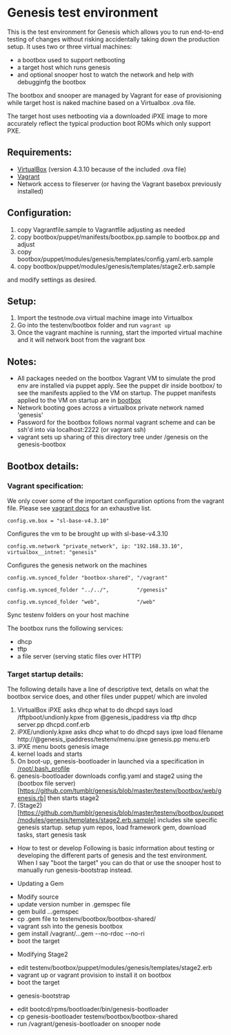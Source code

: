 # Genesis test environment

This is the test environment for Genesis which allows you to run
end-to-end testing of changes without risking accidentally taking down
the production setup. It uses two or three virtual machines:

* a bootbox used to support netbooting
* a target host which runs genesis
* and optional snooper host to watch the network and help with debugginfg the bootbox

The bootbox and snooper are managed by Vagrant for ease of
provisioning while target host is naked machine based on a Virtualbox
.ova file.

The target host uses netbooting via a downloaded iPXE image to more
accurately reflect the typical production boot ROMs which only support
PXE.

## Requirements:

* [VirtualBox](https://www.virtualbox.org/wiki/Download_Old_Builds_4_3) (version 4.3.10 because of the included .ova file)
* [Vagrant](https://www.vagrantup.com/downloads.html)
* Network access to fileserver (or having the Vagrant basebox previously installed)

## Configuration:

1. copy Vagrantfile.sample to Vagrantfile adjusting as needed
2. copy bootbox/puppet/manifests/bootbox.pp.sample to bootbox.pp and adjust
3. copy bootbox/puppet/modules/genesis/templates/config.yaml.erb.sample
4. copy bootbox/puppet/modules/genesis/templates/stage2.erb.sample

and modify settings as desired.

## Setup:

1. Import the testnode.ova virtual machine image into Virtualbox 
2. Go into the testenv/bootbox folder and run ```vagrant up```
3. Once the vagrant machine is running, start the imported virtual machine and it will network boot from the vagrant box

## Notes:

* All packages needed on the bootbox Vagrant VM to simulate the prod env are installed via puppet apply. See the puppet dir inside bootbox/ to see the manifests applied to the VM on startup. The puppet manifests applied to the VM on startup are in [bootbox](https://github.com/tumblr/genesis/tree/master/testenv/bootbox)
* Network booting goes across a virtualbox private network named 'genesis'
* Password for the bootbox follows normal vagrant scheme and can be ssh'd into via localhost:2222 (or vagrant ssh)
* vagrant sets up sharing of this directory tree under /genesis on the genesis-bootbox

## Bootbox details:

### Vagrant specification:

We only cover some of the important configuration options from the vagrant file. Please see [vagrant docs](https://docs.vagrantup.com/v2/vagrantfile/) for an exhaustive list.

`config.vm.box = "sl-base-v4.3.10"`

Configures the vm to be brought up with sl-base-v4.3.10

`config.vm.network "private_network", ip: "192.168.33.10", virtualbox__intnet: "genesis" `

Configures the genesis network on the machines

`config.vm.synced_folder "bootbox-shared", "/vagrant"`

`config.vm.synced_folder "../../",         "/genesis"`

`config.vm.synced_folder "web",            "/web"`

Sync testenv folders on your host machine

The bootbox runs the following services:
* dhcp
* tftp
* a file server (serving static files over HTTP)

### Target startup details:

The following details have a line of descriptive text, details on what the bootbox service does, and other files under puppet/ which are involed

1. VirtualBox iPXE asks dhcp what to do
    dhcpd says load /tftpboot/undionly.kpxe from @genesis_ipaddress via tftp
    dhcp server.pp dhcpd.conf.erb
2. iPXE/undionly.kpxe asks dhcp what to do
    dhcpd says ipxe load filename http://@genesis_ipaddress/testenv/menu.ipxe
    genesis.pp menu.erb
3. iPXE menu boots genesis image
4. kernel loads and starts
5. On boot-up, genesis-bootloader in launched via a specification in [/root/.bash_profile](https://github.com/tumblr/genesis/blob/master/bootcd/rpms/genesis_scripts/src/root-bash_profile)
5. genesis-bootloader downloads config.yaml and stage2 using the (bootbox file server)[https://github.com/tumblr/genesis/blob/master/testenv/bootbox/web/genesis.rb] then starts stage2
6. (Stage2)[https://github.com/tumblr/genesis/blob/master/testenv/bootbox/puppet/modules/genesis/templates/stage2.erb.sample] includes site specific genesis startup.  setup yum repos, load framework gem, download tasks, start genesis task

* How to test or develop
Following is basic information about testing or developing the different parts of genesis and the test environment.  When I say "boot the target" you can do that or use the snooper host to manually run genesis-bootstrap instead.

* Updating a Gem
 - Modify source
 - update version number in .gemspec file
 - gem build ...gemspec
 - cp .gem file to testenv/bootbox/bootbox-shared/
 - vagrant ssh into the genesis bootbox
 - gem install /vagrant/...gem --no-rdoc --no-ri
 - boot the target

* Modifying Stage2
 - edit testenv/bootbox/puppet/modules/genesis/templates/stage2.erb
 - vagrant up or vagrant provision to install it on bootbox
 - boot the target

* genesis-bootstrap
 - edit bootcd/rpms/bootloader/bin/genesis-bootloader
 - cp genesis-bootloader testenv/bootbox/bootbox-shared
 - run /vagrant/genesis-bootloader on snooper node
